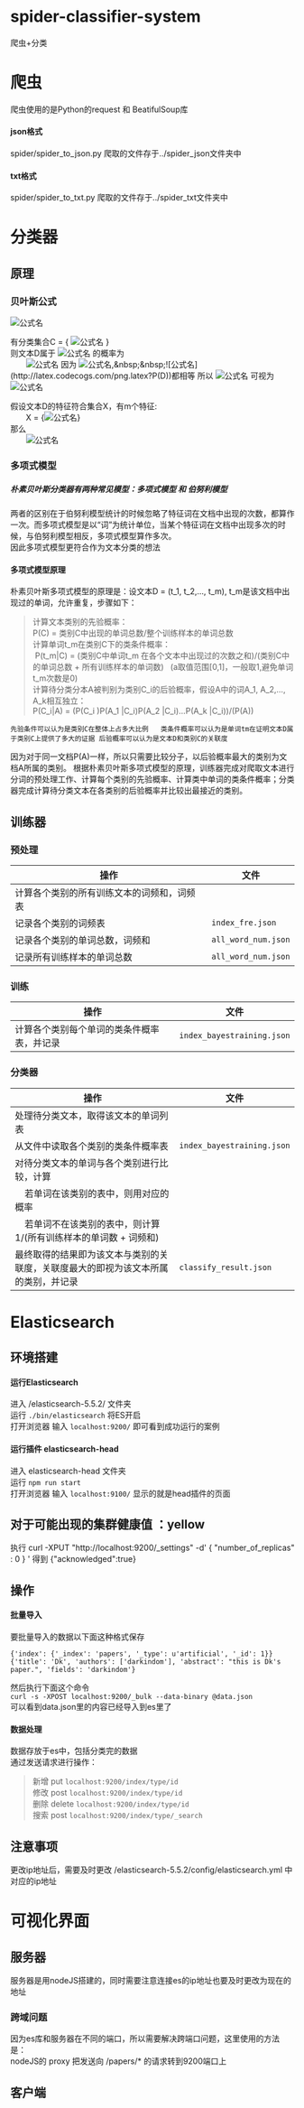 # spider-classifier-system
爬虫+分类


# 爬虫
爬虫使用的是Python的request 和 BeatifulSoup库
#### json格式
spider/spider_to_json.py
爬取的文件存于../spider_json文件夹中
#### txt格式
spider/spider_to_txt.py
爬取的文件存于../spider_txt文件夹中



# 分类器
## 原理

### 贝叶斯公式  
![公式名](http://latex.codecogs.com/png.latex?P(B|A)=\frac{P(A|B)P(B)}{P(A)})  

有分类集合C = { ![公式名](http://latex.codecogs.com/png.latex?C_{1}C_{2}...C_{n}) }  
则文本D属于 ![公式名](http://latex.codecogs.com/png.latex?C_{i}) 的概率为  
&nbsp;&nbsp;&nbsp;&nbsp;&nbsp;&nbsp;
![公式名](http://latex.codecogs.com/png.latex?P(C_{i}|D)=\frac{P(D|Ci)P(C_{i})}{P(D)}=\frac{P(D|Ci)}{P(C_{i})P(D)})  
因为 ![公式名](http://latex.codecogs.com/png.latex?P(C_{i})=1/n),&nbsp;&nbsp;![公式名](http://latex.codecogs.com/png.latex?P(D))都相等  
所以 ![公式名](http://latex.codecogs.com/png.latex?P(C_{i}|D)) 可视为 ![公式名](http://latex.codecogs.com/png.latex?P(D|C_{i}))  

假设文本D的特征符合集合X，有m个特征:  
&nbsp;&nbsp;&nbsp;&nbsp;&nbsp;&nbsp;
X = {![公式名](http://latex.codecogs.com/png.latex?{X_{1},X_{2},...,X_{m}})}  
那么  
&nbsp;&nbsp;&nbsp;&nbsp;&nbsp;&nbsp;
![公式名](http://latex.codecogs.com/png.latex?P(D|C_{i})=P(X_{1}|C_{i})P(X_{2}|C_{i})...P(X_{m}|C_{i}))

### 多项式模型
##### 朴素贝叶斯分类器有两种常见模型：多项式模型 和 伯努利模型  
两者的区别在于伯努利模型统计的时候忽略了特征词在文档中出现的次数，都算作一次。而多项式模型是以“词”为统计单位，当某个特征词在文档中出现多次的时候，与伯努利模型相反，多项式模型算作多次。  
因此多项式模型更符合作为文本分类的想法
#### 多项式模型原理
朴素贝叶斯多项式模型的原理是：设文本D = (t_1, t_2,..., t_m), t_m是该文档中出现过的单词，允许重复，步骤如下：
>计算文本类别的先验概率：  
  P(C) = 类别C中出现的单词总数/整个训练样本的单词总数  
计算单词t_m在类别C下的类条件概率：  
  P(t_m|C) = (类别C中单词t_m 在各个文本中出现过的次数之和)/(类别C中的单词总数 + 所有训练样本的单词数)   (a取值范围[0,1]，一般取1,避免单词t_m次数是0)  
计算待分类分本A被判别为类别C_i的后验概率，假设A中的词A_1, A_2,…, A_k相互独立：  
  P(C_i|A) = (P(C_i )P(A_1 |C_i)P(A_2 |C_i)…P(A_k |C_i))/(P(A))  

`先验条件可以认为是类别C在整体上占多大比例  
类条件概率可以认为是单词tm在证明文本D属于类别C上提供了多大的证据
后验概率可以认为是文本D和类别C的关联度`

因为对于同一文档P(A)一样，所以只需要比较分子，以后验概率最大的类别为文档A所属的类别。
根据朴素贝叶斯多项式模型的原理，训练器完成对爬取文本进行分词的预处理工作、计算每个类别的先验概率、计算类中单词的类条件概率；分类器完成计算待分类文本在各类别的后验概率并比较出最接近的类别。



## 训练器
### 预处理
操作 | 文件
---|---
计算各个类别的所有训练文本的词频和，词频表 |
记录各个类别的词频表 | `index_fre.json`
记录各个类别的单词总数，词频和 | `all_word_num.json`
记录所有训练样本的单词总数 | `all_word_num.json`

### 训练
操作 | 文件
---|---
计算各个类别每个单词的类条件概率表，并记录 | `index_bayestraining.json`

### 分类器
操作 | 文件
---|---
处理待分类文本，取得该文本的单词列表 |
从文件中读取各个类别的类条件概率表 | `index_bayestraining.json`
对待分类文本的单词与各个类别进行比较，计算 |
&nbsp;&nbsp;&nbsp;&nbsp;若单词在该类别的表中，则用对应的概率 |
&nbsp;&nbsp;&nbsp;&nbsp;若单词不在该类别的表中，则计算 1/(所有训练样本的单词数 + 词频和) |
最终取得的结果即为该文本与类别的关联度，关联度最大的即视为该文本所属的类别，并记录 | `classify_result.json`


# Elasticsearch
## 环境搭建
#### 运行Elasticsearch
进入	/elasticsearch-5.5.2/ 文件夹  
运行	`./bin/elasticsearch` 将ES开启  
打开浏览器	输入 `localhost:9200/`	即可看到成功运行的案例

#### 运行插件 elasticsearch-head
进入	elasticsearch-head 文件夹  
运行	`npm run start`  
打开浏览器	输入 `localhost:9100/`	显示的就是head插件的页面


## 对于可能出现的集群健康值 ：yellow
执行  curl -XPUT "http://localhost:9200/_settings" -d' { "number_of_replicas" : 0 } '
得到  {"acknowledged":true}


## 操作
#### 批量导入
要批量导入的数据以下面这种格式保存  
```
{'index': {'_index': 'papers', '_type': u'artificial', '_id': 1}}
{'title': 'Dk', 'authors': ['darkindom'], 'abstract': "this is Dk's paper.", 'fields': 'darkindom'}
```
然后执行下面这个命令  
`curl -s -XPOST localhost:9200/_bulk --data-binary @data.json`  
可以看到data.json里的内容已经导入到es里了

#### 数据处理
数据存放于es中，包括分类完的数据  
通过发送请求进行操作：  
> 新增 put  `localhost:9200/index/type/id`  
修改 post  `localhost:9200/index/type/id`  
删除 delete  `localhost:9200/index/type/id`  
搜索 post  `localhost:9200/index/type/_search`  

## 注意事项

更改ip地址后，需要及时更改 /elasticsearch-5.5.2/config/elasticsearch.yml 中对应的ip地址

# 可视化界面
## 服务器
服务器是用nodeJS搭建的，同时需要注意连接es的ip地址也要及时更改为现在的地址
### 跨域问题
因为es库和服务器在不同的端口，所以需要解决跨端口问题，这里使用的方法是：  
nodeJS的 proxy
把发送向 /papers/* 的请求转到9200端口上

## 客户端
